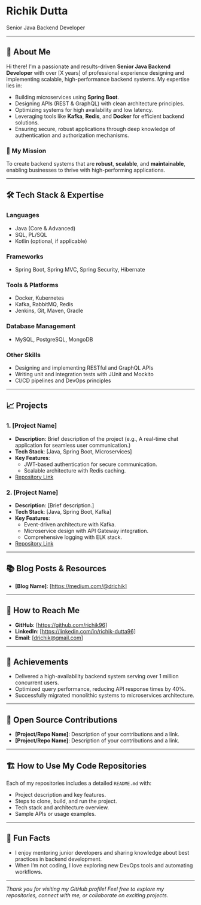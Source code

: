 # Richik Dutta

Senior Java Backend Developer

---

## 👋 About Me

Hi there! I'm a passionate and results-driven **Senior Java Backend Developer** with over [X years] of professional experience designing and implementing scalable, high-performance backend systems. My expertise lies in:

- Building microservices using **Spring Boot**.
- Designing APIs (REST & GraphQL) with clean architecture principles.
- Optimizing systems for high availability and low latency.
- Leveraging tools like **Kafka**, **Redis**, and **Docker** for efficient backend solutions.
- Ensuring secure, robust applications through deep knowledge of authentication and authorization mechanisms.

### 🎯 My Mission

To create backend systems that are **robust**, **scalable**, and **maintainable**, enabling businesses to thrive with high-performing applications.

---

## 🛠️ Tech Stack & Expertise

### **Languages**
- Java (Core & Advanced)
- SQL, PL/SQL
- Kotlin (optional, if applicable)

### **Frameworks**
- Spring Boot, Spring MVC, Spring Security, Hibernate

### **Tools & Platforms**
- Docker, Kubernetes
- Kafka, RabbitMQ, Redis
- Jenkins, Git, Maven, Gradle

### **Database Management**
- MySQL, PostgreSQL, MongoDB

### **Other Skills**
- Designing and implementing RESTful and GraphQL APIs
- Writing unit and integration tests with JUnit and Mockito
- CI/CD pipelines and DevOps principles

---

## 📈 Projects

### 1. **[Project Name]**
- **Description**: Brief description of the project (e.g., A real-time chat application for seamless user communication.)
- **Tech Stack**: [Java, Spring Boot, Microservices]
- **Key Features**:
  - JWT-based authentication for secure communication.
  - Scalable architecture with Redis caching.
- [Repository Link](https://github.com/richik96/Hotel-MicroService)

### 2. **[Project Name]**
- **Description**: [Brief description.]
- **Tech Stack**: [Java, Spring Boot, Kafka]
- **Key Features**:
  - Event-driven architecture with Kafka.
  - Microservice design with API Gateway integration.
  - Comprehensive logging with ELK stack.
- [Repository Link](https://github.com/richik96/Full-Microservice)

---

## 📚 Blog Posts & Resources
- **[Blog Name]**: [https://medium.com/@drichik]

---

## 🚀 How to Reach Me
- **GitHub**: [https://github.com/richik96]
- **LinkedIn**: [https://linkedin.com/in/richik-dutta96]
- **Email**: [drichik@gmail.com]

---

## 🌟 Achievements
- Delivered a high-availability backend system serving over 1 million concurrent users.
- Optimized query performance, reducing API response times by 40%.
- Successfully migrated monolithic systems to microservices architecture.

---

## 📖 Open Source Contributions
- **[Project/Repo Name]**: Description of your contributions and a link.
- **[Project/Repo Name]**: Description of your contributions and a link.

---

## 🏗️ How to Use My Code Repositories
Each of my repositories includes a detailed `README.md` with:
- Project description and key features.
- Steps to clone, build, and run the project.
- Tech stack and architecture overview.
- Sample APIs or usage examples.

---

## 🎉 Fun Facts
- I enjoy mentoring junior developers and sharing knowledge about best practices in backend development.
- When I’m not coding, I love exploring new DevOps tools and automating workflows.

---

_Thank you for visiting my GitHub profile! Feel free to explore my repositories, connect with me, or collaborate on exciting projects._

